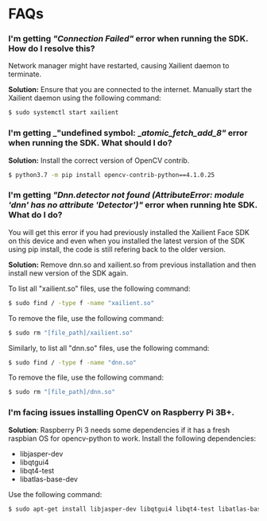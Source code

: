 # FAQs

### I'm getting _"Connection Failed"_ error when running the SDK. How do I resolve this?

Network manager might have restarted, causing Xailient daemon to terminate. 

__Solution:__ Ensure that you are connected to the internet. Manually start the Xailient daemon using the following command:

```bash
$ sudo systemctl start xailient
```

### I'm getting _"undefined symbol: __atomic_fetch_add_8"_ error when running the SDK. What should I do?

__Solution:__ Install the correct version of OpenCV contrib.

```bash
$ python3.7 -m pip install opencv-contrib-python==4.1.0.25
```

### I'm getting _"Dnn.detector not found (AttributeError: module 'dnn' has no attribute 'Detector')"_ error when running hte SDK. What do I do?

You will get this error if you had previously installed the Xailient Face SDK on this device and even when you installed the latest version of the SDK using pip install, the code is still refering back to the older version.

__Solution:__ Remove dnn.so and xailient.so from previous installation and then install new version of the SDK again.

To list all "xailient.so" files, use the following command:

```bash
$ sudo find / -type f -name "xailient.so"
```

To remove the file, use the following command:

```bash
$ sudo rm "[file_path]/xailient.so"
```

Similarly, to list all "dnn.so" files, use the following command:
```bash
$ sudo find / -type f -name "dnn.so"
```

To remove the file, use the following command:

```bash
$ sudo rm "[file_path]/dnn.so"
```

### I'm facing issues installing OpenCV on Raspberry Pi 3B+.

__Solution__: Raspberry Pi 3 needs some dependencies if it has a fresh raspbian OS for opencv-python to work. Install the following dependencies:

* libjasper-dev 
* libqtgui4 
* libqt4-test 
* libatlas-base-dev

Use the following command:

```bash
$ sudo apt-get install libjasper-dev libqtgui4 libqt4-test libatlas-base-dev
```
